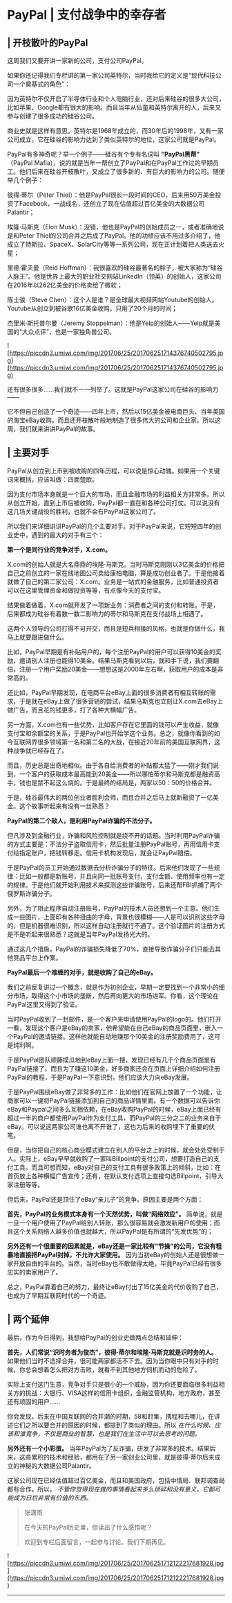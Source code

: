 # PayPal | 支付战争中的幸存者

## | 开枝散叶的PayPal

这周我们又要开讲一家新的公司，支付公司PayPal。

如果你还记得我们专栏讲的第一家公司英特尔，当时我给它的定义是“现代科技公司一个奠基式的角色”：

因为英特尔不仅开启了半导体行业和个人电脑行业，还对后来硅谷的很多大公司，比如苹果、Google都有很大的影响。而且当年从仙童和英特尔离开的人，后来又参与创建了很多成功的硅谷公司。

商业史就是这样有意思。英特尔是1968年成立的，而30年后的1998年，又有一家公司成立，它在硅谷的影响力达到了类似英特尔的地位，这家公司就是PayPal。

PayPal有多神奇呢？举一个例子——硅谷有个专有名词叫 **“PayPal黑帮”** （PayPal Mafia），说的就是当年一帮创立了PayPal和在PayPal工作过的早期员工。他们后来在硅谷开枝散叶，又成立了很多新的、有巨大的影响力的公司。随便举几个例子：

彼得·蒂尔（Peter Thiel）：他是PayPal很长一段时间的CEO，后来用50万美金投资了Facebook，一战成名，还创立了现在估值超过百亿美金的大数据公司Palantir；

埃隆·马斯克（Elon Musk）：没错，他也是PayPal的创始成员之一，或者准确地说是和Peter Thiel的公司合并之后成了PayPal。他的功绩应该不用过多介绍了，他成立了特斯拉、SpaceX、SolarCity等等一系列公司，现在正计划着把人类送去火星；

里德·霍夫曼（Reid Hoffman）：我很喜欢的硅谷最著名的胖子，被大家称为“硅谷人脉王”。他是世界上最大的职业社交网站LinkedIn（领英）的创始人，这家公司在2016年以262亿美金的价格卖给了微软；

陈士骏（Steve Chen）：这个人是谁？是全球最大视频网站Youtube的创始人。Youtube从创立到被谷歌16亿美金收购，只用了20个月的时间；

杰里米·斯托普尔曼（Jeremy Stoppelman）：他是Yelp的创始人——Yelp就是美国的“大众点评”，也是一家独角兽公司。

![https://piccdn3.umiwi.com/img/201706/25/201706251714376740502795.jpg](https://piccdn3.umiwi.com/img/201706/25/201706251714376740502795.jpg)

还有很多很多......我们就不一一列举了。这就是PayPal这家公司在硅谷的影响力——

它不但自己创造了一个奇迹——四年上市，然后以15亿美金被电商巨头、当年美国的淘宝eBay收购。而且还开枝散叶般地制造了很多伟大的公司和企业家。所以这周，我们就来讲讲PayPal的故事。

## | 主要对手

PayPal从创立到上市到被收购的四年历程，可以说是惊心动魄。如果用一个关键词来概括，应该叫做：四面楚歌。

因为支付市场本身就是一个巨大的市场，而且金融市场的利益相关方非常多。所以从创立开始，直到上市后被收购，PayPal都一直在和各种公司打仗。可以说没有这几场关键战役的胜利，也就不会有PayPal这家公司了。

所以我们来详细讲讲PayPal的几个主要对手。对于PayPal来说，它短短四年的创业史中，遇到的最大的对手有三个：

 **第一个是同行业的竞争对手，X.com。**

X.com的创始人就是大名鼎鼎的埃隆·马斯克。当时马斯克刚刚以3亿美金的价格把自己之前创立的一家在线地图公司卖给康柏电脑，算是成功创业者了。于是他接着就做了自己的第二家公司：X.com。业务是一站式的金融服务，比如普通投资者可以在这里管理资金和做投资等等，有点像今天的支付宝。

结果做着做着，X.com就开发了一项新业务：消费者之间的支付和转账。于是，后来都成为硅谷有着数一数二影响力的蒂尔和马斯克在支付战场上相遇了。

这两个人领导的公司打得不可开交，而且是短兵相接的风格，也就是你做什么，我马上就要跟进做什么。

比如，PayPal早期是有补贴用户的，每个注册PayPal的用户可以获得10美金的奖励，邀请别人注册也能得10美金。结果马斯克看到以后，就和手下说，我们要翻倍，注册一个用户奖励20美金——想想这是2000年左右啊，获取用户的成本是非常高的。

还比如，PayPal早期发现，在电商平台eBay上面的很多消费者有相互转账的需求，于是就在eBay上做了很多营销的尝试，结果马斯克也立刻让X.com去eBay上做广告，而且花的钱更多，打了各种大横幅广告。

另一方面，X.com也有一些优势，比如客户存在它里面的钱可以产生收益，就像支付宝和余额宝的关系，于是PayPal也开始学这个业务。总之，就像你看到的如今互联网界很多领域第一名和第二名的大战，在接近20年前的美国互联网界，这种战争就已经存在了。

而且，历史总是出奇地相似。由于各自给消费者的补贴都太猛了——刚才我们说到，一个客户的获取成本最高能到20美金——所以哪怕蒂尔和马斯克都是融资高手，钱也是禁不起这么烧的。于是最终的结局是，两家以50：50的价格合并。

于是，硅谷最伟大的两位创业者胜利会师，而且合并之后马上就新融资了一亿美金。这个故事听起来有没有一丝熟悉？

 **PayPal的第二个敌人，是利用PayPal诈骗的不法分子。**

但凡涉及到金融行业，诈骗和风险控制就是绕不开的话题。当时利用PayPal诈骗的方式主要是：不法分子盗取信用卡，然后批量注册PayPal账号，再用信用卡支付给指定账户，把钱转移走。信用卡机构发现后，就会让PayPal赔偿。

于是PayPal的员工开始通过数据去分析诈骗分子的特征。后来他们发现了一些规律：比如一般都是新账号，并且向同一批账号支付，支付金额、使用频率也有一定的规律。于是他们就开始利用技术来探测这些诈骗账号，后来还帮FBI抓捕了两个俄罗斯诈骗分子。

另外，为了阻止程序自动注册账号，PayPal的技术人员还想到一个主意。他们生成一些图片，上面印有各种扭曲的字母，背景也很模糊——人是可以识别这些字母的，但是机器很难识别，所以这样自动注册就行不通了。这个验证图片的注册方式是不是听起来很熟悉？这就是当年PayPal发扬光大的。

通过这几个措施，PayPal的诈骗损失降低了70%，直接导致诈骗分子们只能去其他竞品平台上作案。

 **PayPal最后一个难缠的对手，就是收购了自己的eBay。**

我们之前反复讲过一个概念，就是作为初创企业，早期一定要找到一个非常小的细分市场，取得这个小市场的垄断，然后再向更大的市场进军。你看，这个理论在PayPal这里又得到了验证。

当时PayPal收到了一封邮件，是一个客户来申请使用PayPal的logo的。他们打开一看，发现这个客户是eBay的卖家，他希望能在自己eBay的商品页面里，嵌入一个PayPal的邀请链接。这样他就能自动地赚那个10美金的注册奖励费用了，这可是纯利啊。

于是PayPal团队顺藤摸瓜地到eBay上面一搜，发现已经有几千个商品页面里有PayPal链接了。而且为了赚这10美金，好多商家还会在页面上详细介绍如何注册PayPal的教程，于是PayPal一下意识到，他们应该大力向eBay发展。

于是PayPal围绕eBay做了非常多的工作：比如他们在官网上放置了一个功能，让商家可以一键将PayPal链接添加到自己的商品详情里面。有一个数据可以告诉你eBay和Paypal之间多么互相依赖，在eBay收购PayPal的时候，eBay上面已经有超过一半的商户都使用PayPal作为支付工具，而PayPal的三分之二的业务来自于eBay。可以说这两家公司谁也离不开谁了，这也为后来的收购埋下了重要的伏笔。

但是，当你把自己的核心商业模式建立在别人的平台之上的时候，就会处处受制于人。实际上，eBay早早就收购了一家叫Billpoint的支付公司，想要打造自己的支付工具。而且可想而知，eBay对自己的支付工具有很多政策上的倾斜，比如：在首页放上各种横幅广告宣传；还有，在默认支付选项上直接勾选Billpoint，引导大家注册等等。

但后来，PayPal还是顶住了eBay“亲儿子”的竞争。原因主要是两个方面：

 **首先，PayPal的业务模式本身有一个天然优势，叫做“网络效应”。** 简单说，就是一旦一个用户使用了PayPal给别人转账，那么很容易就会激发新用户的使用；而且这个关系网络人越多价值也就越大，所以PayPal是有所谓的“先发优势”的；

 **另外还有一个很重要的因素就是，eBay还是一家比较有“节操”的公司，它没有粗暴地直接把PayPal封掉，不允许大家使用。** 因为当初eBay的创始人还是很想做一家开放自由的平台的。当然，当时eBay也不敢做得太绝，毕竟PayPal已经有很多忠实的卖家用户了。

总之，PayPal靠着自己的努力，最终让eBay付出了15亿美金的代价收购了自己，也成为了早期互联网时代的一个奇迹。

## | 两个延伸

最后，作为今日得到，我想给PayPal的创业史做两点总结和延伸：

 **首先，人们常说“识时务者为俊杰”，彼得·蒂尔和埃隆·马斯克就是识时务的人。** 如果他们当时不选择合并，很可能两家都活不下去。因为当你眼中只有对手的时候，你总会想着怎么把对方击败，就看不到其他地方伺机而动的危险了。

实际上支付这门生意，竞争对手只是很小的一个威胁，因为你还要面临很多利益相关方的挑战：大银行、VISA这样的信用卡组织，金融监管机构，地方政府，甚至还有顽固的用户......

你会发现，后来在中国互联网的合并潮的时期，58和赶集，携程和去哪儿，在讲述它们之所以要合并的原因的时候，都提到了类似的理由。所以 *在什么时候、应该和谁竞争，不仅是商业的智慧，也是我们在生活中可以去思考的问题。*

 **另外还有一个小彩蛋。** 当年PayPal为了反诈骗，研发了非常多的技术。结果后来，这些累积的技术和经验，都用在了另一家创业公司里，就是彼得·蒂尔后来成立的神秘的大数据公司Palantir。

这家公司现在已经估值超过百亿美金，而且和美国政府，包括中情局、联邦调查局都有合作。所以， *不管你觉得现在做的事情看起来多么琐碎和没有意义，它都可能成为日后非常有价值的东西。*

> 张潇雨
> 
> 在今天的PayPal历史里，你读出了什么感悟呢？
> 
> 欢迎到专栏后面留言，一起参与讨论。我们下期再见。

![https://piccdn3.umiwi.com/img/201706/25/201706251712122217681928.jpg](https://piccdn3.umiwi.com/img/201706/25/201706251712122217681928.jpg)

---
